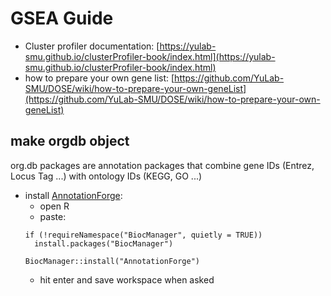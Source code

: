 # GSEA Guide
- Cluster profiler documentation:  [https://yulab-smu.github.io/clusterProfiler-book/index.html](https://yulab-smu.github.io/clusterProfiler-book/index.html)
- how to prepare your own gene list: [https://github.com/YuLab-SMU/DOSE/wiki/how-to-prepare-your-own-geneList](https://github.com/YuLab-SMU/DOSE/wiki/how-to-prepare-your-own-geneList)
## make orgdb object
org.db packages are annotation packages that combine gene IDs (Entrez, Locus Tag ...) with ontology IDs (KEGG, GO ...)
- install [AnnotationForge](https://bioconductor.org/packages/release/bioc/html/AnnotationForge.html):
  - open R
  - paste:
  ```
  if (!requireNamespace("BiocManager", quietly = TRUE))
    install.packages("BiocManager")

  BiocManager::install("AnnotationForge")
  ```
  - hit enter and save workspace when asked
